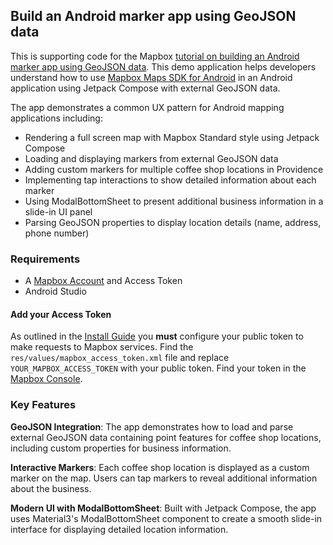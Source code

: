 ## Build an Android marker app using GeoJSON data

This is supporting code for the Mapbox [tutorial on building an Android marker app using GeoJSON data](https://docs.mapbox.com/help/tutorials/android-markers-from-geojson/). This demo application helps developers understand how to use [Mapbox Maps SDK for Android](https://docs.mapbox.com/android/maps) in an Android application using Jetpack Compose with external GeoJSON data.

The app demonstrates a common UX pattern for Android mapping applications including:

- Rendering a full screen map with Mapbox Standard style using Jetpack Compose
- Loading and displaying markers from external GeoJSON data
- Adding custom markers for multiple coffee shop locations in Providence
- Implementing tap interactions to show detailed information about each marker
- Using ModalBottomSheet to present additional business information in a slide-in UI panel
- Parsing GeoJSON properties to display location details (name, address, phone number)

### Requirements
- A [Mapbox Account](https://console.mapbox.com) and Access Token
- Android Studio

#### Add your Access Token 
As outlined in the [Install Guide](https://docs.mapbox.com/android/maps/guides/install/) you **must** configure your public token to make requests to Mapbox services. Find the `res/values/mapbox_access_token.xml` file and replace `YOUR_MAPBOX_ACCESS_TOKEN` with your public token. Find your token in the [Mapbox Console](https://console.mapbox.com).

### Key Features

**GeoJSON Integration**: The app demonstrates how to load and parse external GeoJSON data containing point features for coffee shop locations, including custom properties for business information.

**Interactive Markers**: Each coffee shop location is displayed as a custom marker on the map. Users can tap markers to reveal additional information about the business.

**Modern UI with ModalBottomSheet**: Built with Jetpack Compose, the app uses Material3's ModalBottomSheet component to create a smooth slide-in interface for displaying detailed location information.

